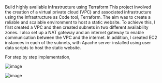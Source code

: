 Build highly available infrastructure using Terraform
This project involved the creation of a virtual private cloud (VPC) and associated infrastructure using the Infrastructure as Code tool, Terraform. The aim was to create a reliable and scalable environment to host a static website. To achieve this, I first created a VPC and then created subnets in two different availability zones. I also set up a NAT gateway and an internet gateway to enable communication between the VPC and the internet. In addition, I created EC2 instances in each of the subnets, with Apache server installed using user data scripts to host the static website.

For step by step implementation, 

![image](https://github.com/kaivalya-tolbande/Terraform-Build-highly-available-infrastructure/assets/110324856/86865554-903a-4330-a6d1-4a234c694211)

![image](https://github.com/kaivalya-tolbande/Terraform-Build-highly-available-infrastructure/assets/110324856/ce894263-b1cc-4bdb-a945-f6f5ca226a56)
